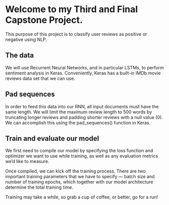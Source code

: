 # Welcome to my Third and Final Capstone Project.

This purpose of this project is to classify user reviews as positive or negative using NLP.  

## The data
We will use Recurrent Neural Networks, and in particular LSTMs, to perform sentiment analysis in Keras. Conveniently, Keras has a built-in IMDb movie reviews data set that we can use.

## Pad sequences
In order to feed this data into our RNN, all input documents must have the same length. We will limit the maximum review length to 500 words by truncating longer reviews and padding shorter reviews with a null value (0). We can accomplish this using the pad_sequences() function in Keras.

## Train and evaluate our model
We first need to compile our model by specifying the loss function and optimizer we want to use while training, as well as any evaluation metrics we’d like to measure.  
  
Once compiled, we can kick off the training process. There are two important training parameters that we have to specify — batch size and number of training epochs, which together with our model architecture determine the total training time.  
  
Training may take a while, so grab a cup of coffee, or better, go for a run!